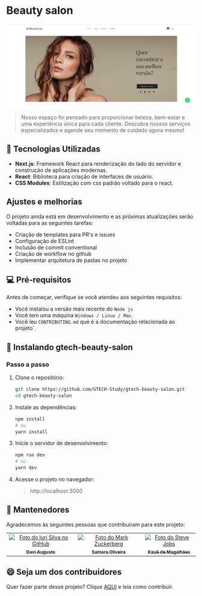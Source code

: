 # Beauty salon


<img src="src/assets/beauty-salon-hp.jpg" alt="Exemplo imagem">

> Nosso espaço foi pensado para proporcionar beleza, bem-estar e uma experiência única para cada cliente. Descubra nossos serviços especializados e agende seu momento de cuidado agora mesmo!

## 🚀 Tecnologias Utilizadas  
- **Next.js**: Framework React para renderização do lado do servidor e construção de aplicações modernas.  
- **React**: Biblioteca para criação de interfaces de usuário.  
- **CSS Modules**: Estilização com css padrão voltado para o react.  

## Ajustes e melhorias

O projeto ainda está em desenvolvimento e as próximas atualizações serão voltadas para as seguintes tarefas:

- Criação de templates para PR's e issues
- Configuração de ESLint
- Inclusão de commit conventional
- Criação de workflow no github
- Implementar arquitetura de pastas no projeto

## 💻 Pré-requisitos

Antes de começar, verifique se você atendeu aos seguintes requisitos:

- Você instalou a versão mais recente do `Node js`
- Você tem uma máquina `Windows / Linux / Mac`.
- Você leu `CONTRIBUTING.md` que é a documentação relacionada ao projeto`.

## 🚀 Instalando gtech-beauty-salon

### Passo a passo  

1. Clone o repositório:  
   ```bash
   git clone https://github.com/GTECH-Study/gtech-beauty-salon.git
   cd gtech-beauty-salon
2. Instale as dependências:
    ```bash
    npm install
    # ou
    yarn install
3. Inicie o servidor de desenvolvimento:
    ```bash
    npm run dev
    # ou
    yarn dev
4. Acesse o projeto no navegador:
    >http://localhost:3000

## 🤝 Mantenedores

Agradecemos às seguintes pessoas que contribuíram para este projeto:

<table>
  <tr>
    <td align="center">
      <a href="https://github.com/dcarvallho" title="defina o título do link">
        <img src="https://avatars.githubusercontent.com/u/125951354?v=4" width="100px;" alt="Foto do Iuri Silva no GitHub"/><br>
        <sub>
          <b>Davi Augusto</b>
        </sub>
      </a>
    </td>
    <td align="center">
      <a href="https://github.com/SamaraOliveira07" title="defina o título do link">
        <img src="https://avatars.githubusercontent.com/u/166774244?v=4" width="100px;" alt="Foto do Mark Zuckerberg"/><br>
        <sub>
          <b>Samara Oliveira</b>
        </sub>
      </a>
    </td>
    <td align="center">
      <a href="https://github.com/kaue-magalhaes" title="defina o título do link">
        <img src="https://avatars.githubusercontent.com/u/61990018?v=4" width="100px;" alt="Foto do Steve Jobs"/><br>
        <sub>
          <b>Kauê de Magalhães</b>
        </sub>
      </a>
    </td>
  </tr>
</table>

## 😄 Seja um dos contribuidores

Quer fazer parte desse projeto? Clique [AQUI](CONTRIBUTING.md) e leia como contribuir.
